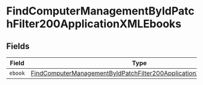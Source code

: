 # FindComputerManagementByIdPatchFilter200ApplicationXMLEbooks


## Fields

| Field                                                                                                                                                             | Type                                                                                                                                                              | Required                                                                                                                                                          | Description                                                                                                                                                       |
| ----------------------------------------------------------------------------------------------------------------------------------------------------------------- | ----------------------------------------------------------------------------------------------------------------------------------------------------------------- | ----------------------------------------------------------------------------------------------------------------------------------------------------------------- | ----------------------------------------------------------------------------------------------------------------------------------------------------------------- |
| `ebook`                                                                                                                                                           | [FindComputerManagementByIdPatchFilter200ApplicationXMLEbooksEbook](../../models/operations/findcomputermanagementbyidpatchfilter200applicationxmlebooksebook.md) | :heavy_minus_sign:                                                                                                                                                | N/A                                                                                                                                                               |